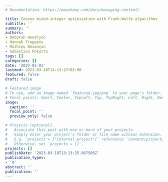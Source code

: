 ```yaml
---
# Documentation: https://wowchemy.com/docs/managing-content/

title: Convex mixed-integer optimization with Frank-Wolfe algorithms
subtitle: ''
summary: ''
authors:
- Deborah Hendrych
- Hannah Troppens
- Mathieu Besançon
- Sebastian Pokutta
tags: []
categories: []
date: '2022-01-01'
lastmod: 2023-03-18T14:13:27+01:00
featured: false
draft: false

# Featured image
# To use, add an image named `featured.jpg/png` to your page's folder.
# Focal points: Smart, Center, TopLeft, Top, TopRight, Left, Right, BottomLeft, Bottom, BottomRight.
image:
  caption: ''
  focal_point: ''
  preview_only: false

# Projects (optional).
#   Associate this post with one or more of your projects.
#   Simply enter your project's folder or file name without extension.
#   E.g. `projects = ["internal-project"]` references `content/project/deep-learning/index.md`.
#   Otherwise, set `projects = []`.
projects: []
publishDate: '2023-03-18T13:13:25.867506Z'
publication_types:
- '0'
abstract: ''
publication: ''
---
```

